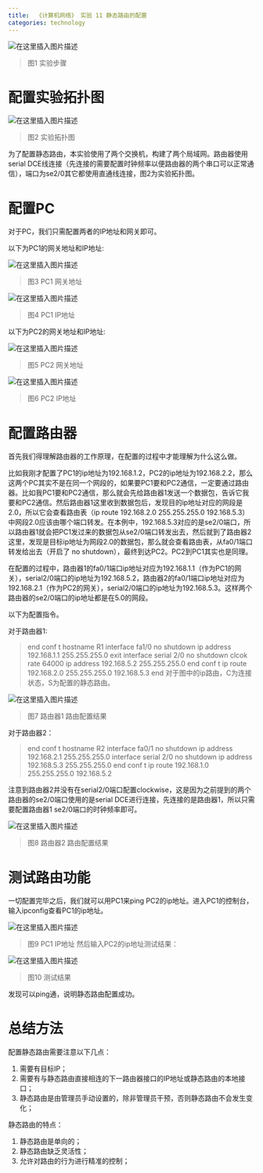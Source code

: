 ```yaml
---
title:  《计算机网络》 实验 11 静态路由的配置
categories: technology
---
```


![在这里插入图片描述](https://img-blog.csdnimg.cn/a353af68f8804aafbb1f33794ae4b85d.png?x-oss-process=image/watermark,type_d3F5LXplbmhlaQ,shadow_50,text_Q1NETiBA5aSp5LiLNTkxMg==,size_20,color_FFFFFF,t_70,g_se,x_16)

> 图1 实验步骤

# 配置实验拓扑图

![在这里插入图片描述](https://img-blog.csdnimg.cn/c132446112b54ff4a172d28cadfaefcd.png?x-oss-process=image/watermark,type_d3F5LXplbmhlaQ,shadow_50,text_Q1NETiBA5aSp5LiLNTkxMg==,size_20,color_FFFFFF,t_70,g_se,x_16)
 
 > 图2 实验拓扑图
 
 
为了配置静态路由，本实验使用了两个交换机，构建了两个局域网。路由器使用serial DCE线连接（先连接的需要配置时钟频率以便路由器的两个串口可以正常通信），端口为se2/0其它都使用直通线连接，图2为实验拓扑图。

# 配置PC

对于PC，我们只需配置两者的IP地址和网关即可。

以下为PC1的网关地址和IP地址:

![在这里插入图片描述](https://img-blog.csdnimg.cn/17f0df43403d453ca7bff079b101628b.png?x-oss-process=image/watermark,type_d3F5LXplbmhlaQ,shadow_50,text_Q1NETiBA5aSp5LiLNTkxMg==,size_20,color_FFFFFF,t_70,g_se,x_16)
 
> 图3 PC1 网关地址
 
![在这里插入图片描述](https://img-blog.csdnimg.cn/fb7d4c0feb0448989a2452de067640ce.png?x-oss-process=image/watermark,type_d3F5LXplbmhlaQ,shadow_50,text_Q1NETiBA5aSp5LiLNTkxMg==,size_20,color_FFFFFF,t_70,g_se,x_16)
 
> 图4 PC1 IP地址

  以下为PC2的网关地址和IP地址:
  
![在这里插入图片描述](https://img-blog.csdnimg.cn/821c8633b8224f27a848ed9debbe91b8.png?x-oss-process=image/watermark,type_d3F5LXplbmhlaQ,shadow_50,text_Q1NETiBA5aSp5LiLNTkxMg==,size_20,color_FFFFFF,t_70,g_se,x_16)

 
> 图5 PC2 网关地址
 
![在这里插入图片描述](https://img-blog.csdnimg.cn/bd17921624be40b5b4d17825fdb27890.png?x-oss-process=image/watermark,type_d3F5LXplbmhlaQ,shadow_50,text_Q1NETiBA5aSp5LiLNTkxMg==,size_20,color_FFFFFF,t_70,g_se,x_16)
 
> 图6 PC2 IP地址

# 配置路由器

首先我们得理解路由器的工作原理，在配置的过程中才能理解为什么这么做。

比如我刚才配置了PC1的ip地址为192.168.1.2，PC2的ip地址为192.168.2.2，那么这两个PC其实不是在同一个网段的，如果要PC1要和PC2通信，一定要通过路由器。比如我PC1要和PC2通信，那么就会先给路由器1发送一个数据包，告诉它我要和PC2通信。然后路由器1这里收到数据包后，发现目的ip地址对应的网段是2.0，所以它会查看路由表（ip route 192.168.2.0 255.255.255.0 192.168.5.3）中网段2.0应该由哪个端口转发。在本例中，192.168.5.3对应的是se2/0端口，所以路由器1就会把PC1发过来的数据包从se2/0端口转发出去，然后就到了路由器2这里，发现是目标ip地址为网段2.0的数据包，那么就会查看路由表，从fa0/1端口转发给出去（开启了 no shutdown），最终到达PC2。PC2到PC1其实也是同理。

在配置的过程中，路由器1的fa0/1端口ip地址对应为192.168.1.1（作为PC1的网关），serial2/0端口的ip地址为192.168.5.2，路由器2的fa0/1端口ip地址对应为192.168.2.1（作为PC2的网关），serial2/0端口的ip地址为192.168.5.3。这样两个路由器的se2/0端口的ip地址都是在5.0的网段。

以下为配置指令。

对于路由器1:
> end
> conf t
> hostname R1
> interface fa1/0
> no shutdown
> ip address 192.168.1.1 255.255.255.0
> exit
> interface serial 2/0
> no shutdown
> clcok rate 64000
> ip address 192.168.5.2 255.255.255.0
> end
> conf t
> ip route 192.168.2.0 255.255.255.0 192.168.5.3
> end
对于图中的ip路由，C为连接状态，S为配置的静态路由。

![在这里插入图片描述](https://img-blog.csdnimg.cn/47e25b70ca3941f9a773fa642b90b879.png?x-oss-process=image/watermark,type_d3F5LXplbmhlaQ,shadow_50,text_Q1NETiBA5aSp5LiLNTkxMg==,size_20,color_FFFFFF,t_70,g_se,x_16)
 
> 图7 路由器1 路由配置结果

对于路由器2：

> end
> conf t
> hostname R2
> interface fa0/1
> no shutdown
> ip address 192.168.2.1 255.255.255.0
> interface serial 2/0
> no shutdown
> ip address 192.168.5.3 255.255.255.0
> end
> conf t
> ip route 192.168.1.0 255.255.255.0 192.168.5.2

注意到路由器2并没有在serial2/0端口配置clockwise，这是因为之前提到的两个路由器的se2/0端口使用的是serial DCE进行连接，先连接的是路由器1，所以只需要配置路由器1 se2/0端口的时钟频率即可。

![在这里插入图片描述](https://img-blog.csdnimg.cn/36fdb190080941ed971e7e2d286592f8.png?x-oss-process=image/watermark,type_d3F5LXplbmhlaQ,shadow_50,text_Q1NETiBA5aSp5LiLNTkxMg==,size_20,color_FFFFFF,t_70,g_se,x_16)
 
> 图8 路由器2 路由配置结果

# 测试路由功能
一切配置完毕之后，我们就可以用PC1来ping PC2的ip地址。进入PC1的控制台，输入ipconfig查看PC1的ip地址。
 
![在这里插入图片描述](https://img-blog.csdnimg.cn/a719bab36ef44cffa500cb96481b716e.png?x-oss-process=image/watermark,type_d3F5LXplbmhlaQ,shadow_50,text_Q1NETiBA5aSp5LiLNTkxMg==,size_20,color_FFFFFF,t_70,g_se,x_16)

> 图9 PC1 IP地址
然后输入PC2的ip地址测试结果：
 
![在这里插入图片描述](https://img-blog.csdnimg.cn/39f4da295aea481c99327351f214e6d4.png?x-oss-process=image/watermark,type_d3F5LXplbmhlaQ,shadow_50,text_Q1NETiBA5aSp5LiLNTkxMg==,size_20,color_FFFFFF,t_70,g_se,x_16)
 
> 图10 测试结果

发现可以ping通，说明静态路由配置成功。

# 总结方法

配置静态路由需要注意以下几点：
1. 需要有目标IP；
2. 需要有与静态路由直接相连的下一路由器接口的IP地址或静态路由的本地接口；
3. 静态路由是由管理员手动设置的，除非管理员干预，否则静态路由不会发生变化；

静态路由的特点：
1. 静态路由是单向的；
2. 静态路由缺乏灵活性；
3. 允许对路由的行为进行精准的控制；
